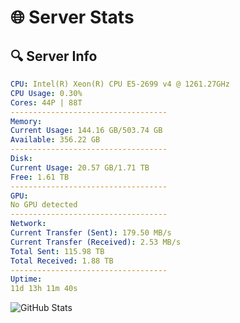 # 🌐 Server Stats
## 🔍 Server Info
```yaml
CPU: Intel(R) Xeon(R) CPU E5-2699 v4 @ 1261.27GHz
CPU Usage: 0.30%
Cores: 44P | 88T
-----------------------------------
Memory:
Current Usage: 144.16 GB/503.74 GB
Available: 356.22 GB
-----------------------------------
Disk:
Current Usage: 20.57 GB/1.71 TB
Free: 1.61 TB
-----------------------------------
GPU:
No GPU detected
-----------------------------------
Network:
Current Transfer (Sent): 179.50 MB/s
Current Transfer (Received): 2.53 MB/s
Total Sent: 115.98 TB
Total Received: 1.88 TB
-----------------------------------
Uptime:
11d 13h 11m 40s
```
![GitHub Stats](https://img.shields.io/badge/Updated-2025-02-19_11:54:58-blue)